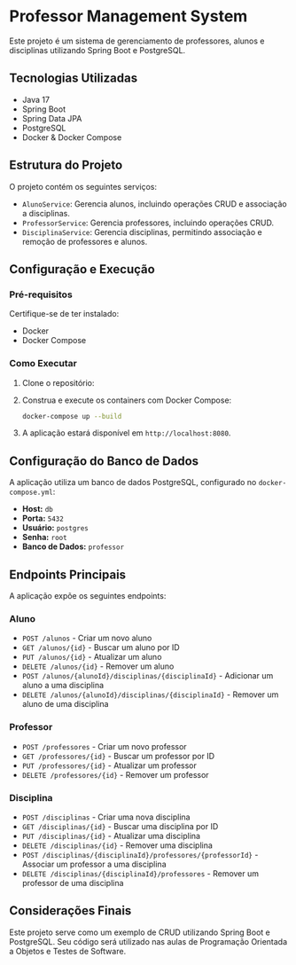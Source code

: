# Professor Management System

Este projeto é um sistema de gerenciamento de professores, alunos e disciplinas utilizando Spring Boot e PostgreSQL.

## Tecnologias Utilizadas
- Java 17
- Spring Boot
- Spring Data JPA
- PostgreSQL
- Docker & Docker Compose

## Estrutura do Projeto
O projeto contém os seguintes serviços:

- `AlunoService`: Gerencia alunos, incluindo operações CRUD e associação a disciplinas.
- `ProfessorService`: Gerencia professores, incluindo operações CRUD.
- `DisciplinaService`: Gerencia disciplinas, permitindo associação e remoção de professores e alunos.

## Configuração e Execução
### Pré-requisitos
Certifique-se de ter instalado:
- Docker
- Docker Compose

### Como Executar
1. Clone o repositório:

2. Construa e execute os containers com Docker Compose:
   ```sh
   docker-compose up --build
   ```
3. A aplicação estará disponível em `http://localhost:8080`.

## Configuração do Banco de Dados
A aplicação utiliza um banco de dados PostgreSQL, configurado no `docker-compose.yml`:

- **Host:** `db`
- **Porta:** `5432`
- **Usuário:** `postgres`
- **Senha:** `root`
- **Banco de Dados:** `professor`

## Endpoints Principais
A aplicação expõe os seguintes endpoints:

### Aluno
- `POST /alunos` - Criar um novo aluno
- `GET /alunos/{id}` - Buscar um aluno por ID
- `PUT /alunos/{id}` - Atualizar um aluno
- `DELETE /alunos/{id}` - Remover um aluno
- `POST /alunos/{alunoId}/disciplinas/{disciplinaId}` - Adicionar um aluno a uma disciplina
- `DELETE /alunos/{alunoId}/disciplinas/{disciplinaId}` - Remover um aluno de uma disciplina

### Professor
- `POST /professores` - Criar um novo professor
- `GET /professores/{id}` - Buscar um professor por ID
- `PUT /professores/{id}` - Atualizar um professor
- `DELETE /professores/{id}` - Remover um professor

### Disciplina
- `POST /disciplinas` - Criar uma nova disciplina
- `GET /disciplinas/{id}` - Buscar uma disciplina por ID
- `PUT /disciplinas/{id}` - Atualizar uma disciplina
- `DELETE /disciplinas/{id}` - Remover uma disciplina
- `POST /disciplinas/{disciplinaId}/professores/{professorId}` - Associar um professor a uma disciplina
- `DELETE /disciplinas/{disciplinaId}/professores` - Remover um professor de uma disciplina

## Considerações Finais
Este projeto serve como um exemplo de CRUD utilizando Spring Boot e PostgreSQL.
Seu código será utilizado nas aulas de Programação Orientada a Objetos e Testes de Software.
